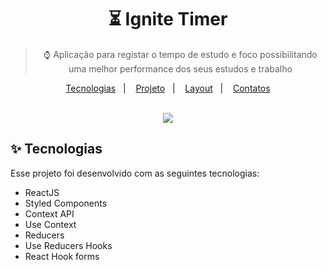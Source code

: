 <div align="center">
  <h1>
    ⏳ Ignite Timer
  </h1>
  
  > ⌚ Aplicação para registar o tempo de estudo e foco possibilitando uma melhor performance dos seus estudos e trabalho
  
  <p align="center">
    <a href="#-tecnologias">Tecnologias</a>&nbsp;&nbsp;&nbsp;|&nbsp;&nbsp;&nbsp;
    <a href="#-projeto">Projeto</a>&nbsp;&nbsp;&nbsp;|&nbsp;&nbsp;&nbsp;
    <a href="#-layout">Layout</a>&nbsp;&nbsp;&nbsp;|&nbsp;&nbsp;&nbsp;
    <a href="#-contatos">Contatos</a>
  </p>
  
  <br />
  
  <img src="https://user-images.githubusercontent.com/71537090/228101827-f4e1e049-bedd-47ee-93d4-6662ebe9fb63.png" />
</div>

## ✨ Tecnologias

Esse projeto foi desenvolvido com as seguintes tecnologias:

- ReactJS
- Styled Components
- Context API
- Use Context
- Reducers
- Use Reducers Hooks
- React Hook forms
